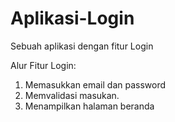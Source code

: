 # Aplikasi-Login
Sebuah aplikasi dengan fitur Login


Alur Fitur Login:
1. Memasukkan email dan password
2. Memvalidasi masukan.
3. Menampilkan halaman beranda

